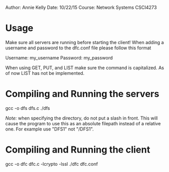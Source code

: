 Author: Annie Kelly
Date: 10/22/15
Course: Network Systems CSCI4273


Usage
=====
Make sure all servers are running before starting the client!
When adding a username and password to the dfc.conf file please
follow this format

Username: my_username
Password: my_password

When using GET, PUT, and LIST make sure the command is capitalized.  As of now
LIST has not be implemented.


Compiling and Running the servers
=================================
gcc -o dfs dfs.c
./dfs <DIRECTORY> <PORT NUMBER>

*Note:* when specifying the directory, do not put a slash in front. 
This will cause the program to use this as an absolute filepath
instead of a relative one.  For example use "DFS1" not "/DFS1".

Compiling and Running the client
================================
gcc -o dfc dfc.c -lcrypto -lssl
./dfc dfc.conf

